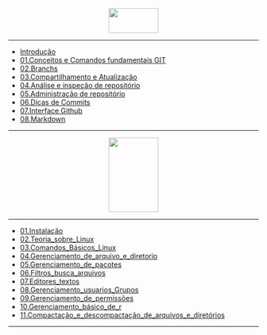 <div align="Center">
  <img width = "100" Height= "50" src="https://i.imgur.com/mYjB0i4.png">

</div>

---


-  [Introdução](https://github.com/Geronimonetto/Engenharia_dados_AWS/tree/main/Sprint_01/Git_Github_Markdown/01.Conte%C3%BAdo%20Fundamental%20Git)
-  [01.Conceitos e Comandos fundamentais GIT](https://github.com/Geronimonetto/Engenharia_dados_AWS/tree/main/Sprint_01/Git_Github_Markdown/02.Branchs)    
-  [02.Branchs](https://github.com/Geronimonetto/Engenharia_dados_AWS/tree/main/Sprint_01/Git_Github_Markdown)
-  [03.Compartilhamento e Atualização](https://github.com/Geronimonetto/Engenharia_dados_AWS/tree/main/Sprint_01/Git_Github_Markdown/03.Compartilhamento%20e%20Atualiza%C3%A7%C3%A3o)
-  [04.Análise e inspeção de repositório](https://github.com/Geronimonetto/Engenharia_dados_AWS/tree/main/Sprint_01/Git_Github_Markdown/04.An%C3%A1lise%20e%20inspe%C3%A7%C3%A3o%20de%20reposit%C3%B3rio)
-  [05.Administração de repositório](https://github.com/Geronimonetto/Engenharia_dados_AWS/tree/main/Sprint_01/Git_Github_Markdown/05.Administra%C3%A7%C3%A3o%20de%20reposit%C3%B3rio)
-  [06.Dicas de Commits](https://github.com/Geronimonetto/Engenharia_dados_AWS/tree/main/Sprint_01/Git_Github_Markdown/06.Dicas%20de%20Commits)
-  [07.Interface Github](https://github.com/Geronimonetto/Engenharia_dados_AWS/tree/main/Sprint_01/Git_Github_Markdown/07.Interface%20Github)
-  [08.Markdown](https://github.com/Geronimonetto/Engenharia_dados_AWS/tree/main/Sprint_01/Git_Github_Markdown/08.Markdown)

---
<div align="Center">
  <img width = "100" Height= "150" src="https://images.vexels.com/media/users/3/140692/isolated/preview/72d1f12edf758d24f5b6db73bac4f297-logotipo-do-linux.png">

</div>

---


-  [01.Instalação](https://github.com/Geronimonetto/Engenharia_dados_AWS/tree/main/Sprint_01/Linux/01.Instala%C3%A7%C3%A3o)
-  [02.Teoria_sobre_Linux](https://github.com/Geronimonetto/Engenharia_dados_AWS/tree/main/Sprint_01/Linux/02.Teoria_sobre_Linux)    
-  [03.Comandos_Básicos_Linux](https://github.com/Geronimonetto/Engenharia_dados_AWS/tree/main/Sprint_01/Linux/03.Comandos_B%C3%A1sicos_Linux)
-  [04.Gerenciamento_de_arquivo_e_diretorio](https://github.com/Geronimonetto/Engenharia_dados_AWS/tree/main/Sprint_01/Linux/04.Gerenciamento_de_arquivo_e_diretorio)
-  [05.Gerenciamento_de_pacotes](https://github.com/Geronimonetto/Engenharia_dados_AWS/tree/main/Sprint_01/Linux/05.Gerenciamento_de_pacotes)
-  [06.Filtros_busca_arquivos](https://github.com/Geronimonetto/Engenharia_dados_AWS/tree/main/Sprint_01/Linux/06.Filtros_busca_arquivos)
-  [07.Editores_textos](https://github.com/Geronimonetto/Engenharia_dados_AWS/tree/main/Sprint_01/Linux/07.Editores_textos)
-  [08.Gerenciamento_usuarios_Grupos](https://github.com/Geronimonetto/Engenharia_dados_AWS/tree/main/Sprint_01/Linux/08.Gerenciamento_usuarios_Grupos)
-  [09.Gerenciamento_de_permissões](https://github.com/Geronimonetto/Engenharia_dados_AWS/tree/main/Sprint_01/Linux/09.Gerenciamento_de_Permiss%C3%B5es)
-  [10.Gerenciamento_básico_de_r](https://github.com/Geronimonetto/Engenharia_dados_AWS/tree/main/Sprint_01/Linux/10.Gerenciamento_b%C3%A1sico_de_redes)
-  [11.Compactação_e_descompactação_de_arquivos_e_diretórios](https://github.com/Geronimonetto/Engenharia_dados_AWS/tree/main/Sprint_01/Linux/11.Compacta%C3%A7%C3%A3o_e_Descompacta%C3%A7%C3%A3o)

---
